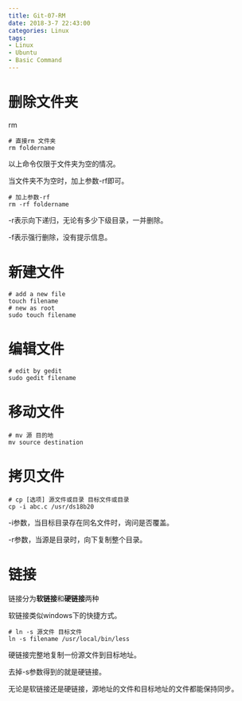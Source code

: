 ```yaml
---
title: Git-07-RM
date: 2018-3-7 22:43:00
categories: Linux
tags:
- Linux
- Ubuntu
- Basic Command
---
```


# 删除文件夹

rm

```
# 直接rm 文件夹
rm foldername
```
以上命令仅限于文件夹为空的情况。

当文件夹不为空时，加上参数-rf即可。

```
# 加上参数-rf
rm -rf foldername
```

-r表示向下递归，无论有多少下级目录，一并删除。

-f表示强行删除，没有提示信息。



# 新建文件

```
# add a new file
touch filename
# new as root
sudo touch filename
```

# 编辑文件

```
# edit by gedit
sudo gedit filename
```

# 移动文件

```
# mv 源 目的地
mv source destination
```

# 拷贝文件

```
# cp [选项] 源文件或目录 目标文件或目录 
cp -i abc.c /usr/ds18b20 
```

-i参数，当目标目录存在同名文件时，询问是否覆盖。

-r参数，当源是目录时，向下复制整个目录。

# 链接

链接分为**软链接**和**硬链接**两种

软链接类似windows下的快捷方式。

```
# ln -s 源文件 目标文件
ln -s filename /usr/local/bin/less
```

硬链接完整地复制一份源文件到目标地址。

去掉-s参数得到的就是硬链接。

无论是软链接还是硬链接，源地址的文件和目标地址的文件都能保持同步。

